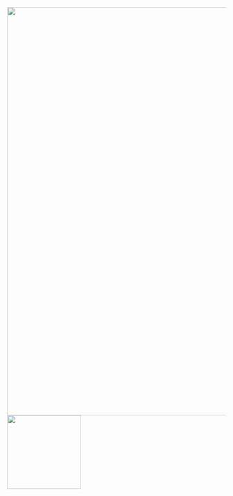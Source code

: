 <div>
  <img width="940" src="https://github-profile-trophy.vercel.app/?username=shchegol&rank=SSS,SS,S,AAA,AA,A&column=6&theme=dracula"/>
</div>

<div>
  <img height="170" src="https://github-readme-stats.vercel.app/api/top-langs/?username=shchegol&layout=compact&theme=dracula" />
</div>
